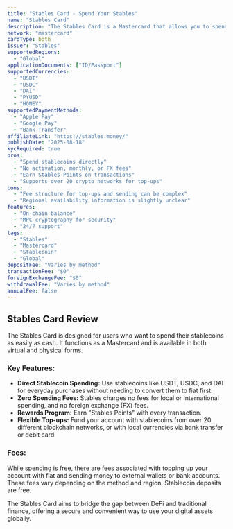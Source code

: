 ```yaml
---
title: "Stables Card - Spend Your Stables"
name: "Stables Card"
description: "The Stables Card is a Mastercard that allows you to spend your stablecoins like cash, anywhere in the world."
network: "mastercard"
cardType: both
issuer: "Stables"
supportedRegions:
  - "Global"
applicationDocuments: ["ID/Passport"]
supportedCurrencies:
  - "USDT"
  - "USDC"
  - "DAI"
  - "PYUSD"
  - "HONEY"
supportedPaymentMethods:
  - "Apple Pay"
  - "Google Pay"
  - "Bank Transfer"
affiliateLink: "https://stables.money/"
publishDate: "2025-08-18"
kycRequired: true
pros:
  - "Spend stablecoins directly"
  - "No activation, monthly, or FX fees"
  - "Earn Stables Points on transactions"
  - "Supports over 20 crypto networks for top-ups"
cons:
  - "Fee structure for top-ups and sending can be complex"
  - "Regional availability information is slightly unclear"
features:
  - "On-chain balance"
  - "MPC cryptography for security"
  - "24/7 support"
tags:
  - "Stables"
  - "Mastercard"
  - "Stablecoin"
  - "Global"
depositFee: "Varies by method"
transactionFee: "$0"
foreignExchangeFee: "$0"
withdrawalFee: "Varies by method"
annualFee: false
---
```



## Stables Card Review

The Stables Card is designed for users who want to spend their stablecoins as easily as cash. It functions as a Mastercard and is available in both virtual and physical forms.

### Key Features:

*   **Direct Stablecoin Spending:** Use stablecoins like USDT, USDC, and DAI for everyday purchases without needing to convert them to fiat first.
*   **Zero Spending Fees:** Stables charges no fees for local or international spending, and no foreign exchange (FX) fees.
*   **Rewards Program:** Earn "Stables Points" with every transaction.
*   **Flexible Top-ups:** Fund your account with stablecoins from over 20 different blockchain networks, or with local currencies via bank transfer or debit card.

### Fees:

While spending is free, there are fees associated with topping up your account with fiat and sending money to external wallets or bank accounts. These fees vary depending on the method and region. Stablecoin deposits are free.

The Stables Card aims to bridge the gap between DeFi and traditional finance, offering a secure and convenient way to use your digital assets globally.
